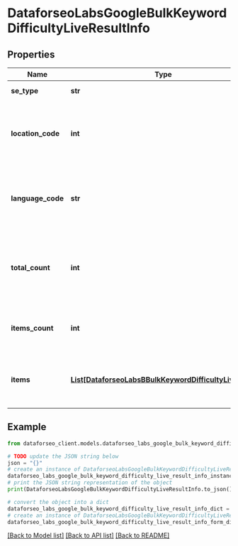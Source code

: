 # DataforseoLabsGoogleBulkKeywordDifficultyLiveResultInfo


## Properties

Name | Type | Description | Notes
------------ | ------------- | ------------- | -------------
**se_type** | **str** | search engine type | [optional] 
**location_code** | **int** | location code in a POST array if there is no data, then the value is null | [optional] 
**language_code** | **str** | language code in a POST array if there is no data, then the value is null | [optional] 
**total_count** | **int** | total amount of results in our database relevant to your request | [optional] 
**items_count** | **int** | the number of results returned in the items array | [optional] 
**items** | [**List[DataforseoLabsBBulkKeywordDifficultyLiveItem]**](DataforseoLabsBBulkKeywordDifficultyLiveItem.md) | contains keywords and related keyword difficulty scores | [optional] 

## Example

```python
from dataforseo_client.models.dataforseo_labs_google_bulk_keyword_difficulty_live_result_info import DataforseoLabsGoogleBulkKeywordDifficultyLiveResultInfo

# TODO update the JSON string below
json = "{}"
# create an instance of DataforseoLabsGoogleBulkKeywordDifficultyLiveResultInfo from a JSON string
dataforseo_labs_google_bulk_keyword_difficulty_live_result_info_instance = DataforseoLabsGoogleBulkKeywordDifficultyLiveResultInfo.from_json(json)
# print the JSON string representation of the object
print(DataforseoLabsGoogleBulkKeywordDifficultyLiveResultInfo.to_json())

# convert the object into a dict
dataforseo_labs_google_bulk_keyword_difficulty_live_result_info_dict = dataforseo_labs_google_bulk_keyword_difficulty_live_result_info_instance.to_dict()
# create an instance of DataforseoLabsGoogleBulkKeywordDifficultyLiveResultInfo from a dict
dataforseo_labs_google_bulk_keyword_difficulty_live_result_info_form_dict = dataforseo_labs_google_bulk_keyword_difficulty_live_result_info.from_dict(dataforseo_labs_google_bulk_keyword_difficulty_live_result_info_dict)
```
[[Back to Model list]](../README.md#documentation-for-models) [[Back to API list]](../README.md#documentation-for-api-endpoints) [[Back to README]](../README.md)


